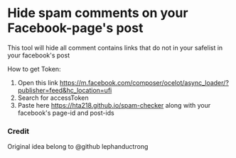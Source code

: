 # Hide spam comments on your Facebook-page's post

This tool will hide all comment contains links that do not in your safelist in your facebook's post

How to get Token:

1. Open this link https://m.facebook.com/composer/ocelot/async_loader/?publisher=feed&hc_location=ufi
2. Search for accessToken
3. Paste here https://hta218.github.io/spam-checker along with your facebook's page-id and post-ids

### Credit
Original idea belong to @github lephanductrong
